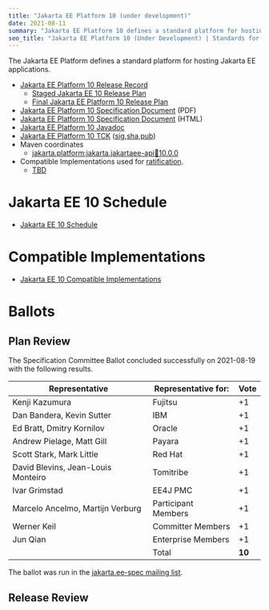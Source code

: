 ```yaml
---
title: "Jakarta EE Platform 10 (under development)"
date: 2021-08-11
summary: "Jakarta EE Platform 10 defines a standard platform for hosting Jakarta EE (Java EE) applications. Find specifications and compatible implementations."
seo_title: "Jakarta EE Platform 10 (Under Development) | Standards for hosting Jakarta EE (Java EE) applications"
---
```

The Jakarta EE Platform defines a standard platform for hosting Jakarta EE applications.

* [Jakarta EE Platform 10 Release Record](https://projects.eclipse.org/projects/ee4j.jakartaee-platform/releases/10)
  * [Staged Jakarta EE 10 Release Plan](https://docs.google.com/document/d/1U24VmTzAfXcn3WBnVcolb8vhZO-Pnk_bit0CKh_d2jM/edit#)
  * [Final Jakarta EE Platform 10 Release Plan](https://eclipse-ee4j.github.io/jakartaee-platform/jakartaee10/JakartaEE10ReleasePlan)
* [Jakarta EE Platform 10 Specification Document](./jakarta-platform-spec-10.pdf) (PDF)
* [Jakarta EE Platform 10 Specification Document](./jakarta-platform-spec-10.html) (HTML)
* [Jakarta EE Platform 10 Javadoc](./apidocs)
* [Jakarta EE Platform 10 TCK](https://download.eclipse.org/jakartaee/platform/10/jakarta-jakartaeetck-10.0.0.zip) ([sig](https://download.eclipse.org/jakartaee/platform/10/jakarta-jakartaeetck-10.0.0.zip.sig),[sha](https://download.eclipse.org/jakartaee/platform/10/jakarta-jakartaeetck-10.0.0.zip.sha256),[pub](https://jakarta.ee/specifications/jakartaee-spec-committee.pub))
* Maven coordinates
  * [jakarta.platform:jakarta.jakartaee-api:jar:10.0.0](https://search.maven.org/artifact/jakarta.platform/jakarta.jakartaee-api/10.0.0/jar)
* Compatible Implementations used for [ratification](https://www.eclipse.org/projects/efsp/?version=1.2#efsp-ratification).
  * [TBD]()

# Jakarta EE 10 Schedule
* [Jakarta EE 10 Schedule](https://eclipse-ee4j.github.io/jakartaee-platform/jakartaee10/JakartaEE10#jakarta-ee-10-schedule)

# Compatible Implementations
* [Jakarta EE 10 Compatible Implementations](https://jakarta.ee/compatibility/#tab-10)

# Ballots

## Plan Review

The Specification Committee Ballot concluded successfully on 2021-08-19 with the following results.

| Representative                                 | Representative for: |  Vote  |
|------------------------------------------------|---------------------|--------|
| Kenji Kazumura                                 | Fujitsu             |   +1   |
| Dan Bandera, Kevin Sutter                      | IBM                 |   +1   |
| Ed Bratt, Dmitry Kornilov                      | Oracle              |   +1   |
| Andrew Pielage, Matt Gill                      | Payara              |   +1   |
| Scott Stark, Mark Little                       | Red Hat             |   +1   |
| David Blevins, Jean-Louis Monteiro             | Tomitribe           |   +1   |
| Ivar Grimstad                                  | EE4J PMC            |   +1   |
| Marcelo Ancelmo, Martijn Verburg               | Participant Members |   +1   |
| Werner Keil                                    | Committer Members   |   +1   |
| Jun Qian                                       | Enterprise Members  |   +1   |
|                                                | Total               | **10** |

The ballot was run in the [jakarta.ee-spec mailing list](https://www.eclipse.org/lists/jakarta.ee-spec/msg01927.html).

## Release Review 

<!--
The Specification Committee Ballot concluded successfully on 2021-05-17 with the following results.

| Representative                                 | Representative for: | Vote |
|------------------------------------------------|---------------------|------|
| Kenji Kazumura	                               | Fujitsu	           | +1   |
| Dan Bandera, Kevin Sutter	                     | IBM	               | +1   |
| Ed Bratt, Dmitry Kornilov	                     | Oracle	             | +1   |
| Andrew Pielage, Matt Gill	                     | Payara	             | +1   |
| Scott Stark, Mark Little	                     | Red Hat	           | +1   |
| David Blevins, Jean-Louis Monteiro	           | Tomitribe	         | +1   |
| Ivar Grimstad	                                 | EE4J PMC	           | +1   |
| Marcelo Ancelmo, Martijn Verburg	             | Participant Members | +1   |
| Werner Keil	                                   | Committer Members   | +1   |
| Scott (Congquan) Wang, Jun Qian                | Enterprise Members  | +1   |
|                                                | Total               | 10   |

The ballot was run in the [jakarta.ee-spec mailing list](https://www.eclipse.org/lists/jakarta.ee-spec/msg01722.html)
-->

